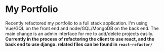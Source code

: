 # My Portfolio

Recently refactored my portfolio to a full stack application. I'm using Vue/GQL on the front end and node/GQL/MongoDB on the back end. The main change is an admin interface for me to add/delete projects easily. **Currently in the process of refactoring the client to use react, and the back end to use django. related files can be found in `react-refactor/`**
